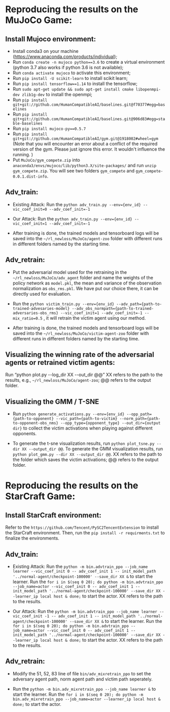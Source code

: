 # Reproducing the results on the MuJoCo Game:

## Install Mujoco environment: 
  - Install conda3 on your machine (https://www.anaconda.com/products/individual);  
  - Run ```conda create -n mujoco python==3.6``` to create a virtual environment (python 3.7 also works if python 3.6 is not available);  
  - Run ```conda activate mujoco``` to activate this environment;  
  - Run ```pip install -U scikit-learn``` to install scikit learn;  
  - Run ```pip install tensorflow==1.14``` to install the tensorflow;  
  - Run ```sudo apt-get update && sudo apt-get install cmake libopenmpi-dev zlib1g-dev``` to install the openmpi;  
  - Run ```pip install git+git://github.com/HumanCompatibleAI/baselines.git@f70377#egg=baselines```
  - Run ```pip install git+git://github.com/HumanCompatibleAI/baselines.git@906d83#egg=stable-baselines```
  - Run ```pip install mujoco-py==0.5.7```
  - Run ```pip install git+git://github.com/HumanCompatibleAI/gym.git@1918002#wheel=gym``` (Note that you will encounter an error about a conflict of the required version of the gym. Please just ignore this error. It wouldn't influence the running. )
  - Put ```MuJoCo/gym_compete.zip``` into ```anaconda3/envs/mujoco/lib/python3.X/site-packages/``` and run ```unzip gym_compete.zip```. You will see two folders ```gym_compete``` and ```gym_compete-0.0.1.dist-info```.

## Adv_train:
- Existing Attack: Run the ```python adv_train.py --env={env_id} --vic_coef_init=0 --adv_coef_init=-1 ```

- Our Attack: Run the  ```python adv_train.py --env={env_id} --vic_coef_init=1 --adv_coef_init=-1```

- After training is done, the trained models and tensorboard logs will be saved into the ```~/rl_newloss/MuJoCo/agent-zoo``` folder with different runs in different folders named by the starting time.

## Adv_retrain:
- Put the adversarial model used for the retraining in the ```~/rl_newloss/MuJoCo/adv_agent``` folder and name the weights of the policy network as  ```model.pkl```, the mean and variance of the observation normalization as ```obs_rms.pkl```. We have put our choice there, it can be directly used for evaluation. 

- Run the ```python victim_train.py --env={env_id} --adv_path={path-to-trained-advesaries-model} --adv_obs_normpath={path-to-trained-adversaries-obs_rms} --vic_coef_init=1 --adv_coef_init=-1 --mix_ratio=0.5``` , it will retrain the victim agent using our method.

- After training is done, the trained models and tensorboard logs will be saved into the ```~/rl_newloss/MuJoCo/victim-agent-zoo``` folder with different runs in different folders named by the starting time.

## Visualizing the winning rate of the adversarial agents or retrained victim agents:
  Run “python plot.py --log_dir XX --out_dir @@” XX refers to the path to the results, e.g., ```~/rl_newloss/MuJoCo/agent-zoo```; @@ refers to the output folder.

## Visualizing the GMM / T-SNE
  - Run ```python generate_activations.py --env={env_id} --opp_path={path-to-opponent} --vic_path={path-to-victim} --norm_path={path-to-opponent-obs_nms} --opp_type={opponent_type} --out_dir={output dir}``` to collect the victim activations when playing against different opponents. 
  
  - To generate the t-sne visualization results, run ```python plot_tsne.py --dir XX --output_dir @@```. To generate the GMM visualization results, run ```python plot_gmm.py --dir XX --output_dir @@```. XX refers to the path to the folder which saves the victim activations; @@ refers to the output folder. 

# Reproducing the results on the StarCraft Game:

## Install StarCraft environment:
Refer to the ```https://github.com/Tencent/PySC2TencentExtension``` to install the StarCraft environment. Then, run the ```pip install -r requirments.txt``` to finalize the environments.

## Adv_train:
- Existing Attack: Run the ```python -m bin.advtrain_ppo --job_name learner --vic_coef_init 0 -- adv_coef_init 1 -- init_model_path '../normal-agent/checkpoint-100000' --save_dir XX &``` to start the learner. Run the ```for i in $(seq 0 20); do python -m bin.advtrain_ppo --job_name=actor --vic_coef_init 0 -- adv_coef_init 1 -- init_model_path '../normal-agent/checkpoint-100000' --save_dir XX --learner_ip local host & done;``` to start the actor. XX refers to the path to the results.

- Our Attack: Run the ```python -m bin.advtrain_ppo --job_name learner --vic_coef_init -1 -- adv_coef_init 1 -- init_model_path '../normal-agent/checkpoint-100000' --save_dir XX &``` to start the learner. Run the ```for i in $(seq 0 20); do python -m bin.advtrain_ppo --job_name=actor --vic_coef_init 0 -- adv_coef_init 1 -- init_model_path '../normal-agent/checkpoint-100000' --save_dir XX --learner_ip local host & done;``` to start the actor. XX refers to the path to the results.

## Adv_retrain:
- Modify the 51, 52, 83 line of file ```bin/adv_mixretrain_ppo``` to set the adversary agent path, norm agent path and victim path seperately.

- Run the ```python -m bin.adv_mixretrain_ppo --job_name learner &``` to start the learner. Run the 
```for i in $(seq 0 20); do python -m bin.adv_mixretrain_ppo --job_name=actor --learner_ip local host & done;```
to start the actor.
